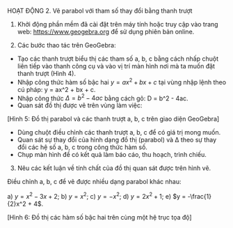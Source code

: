 HOẠT ĐỘNG 2. Vẽ parabol với tham số thay đổi bằng thanh trượt

1. Khởi động phần mềm đã cài đặt trên máy tính hoặc truy cập vào trang web:
https://www.geogebra.org để sử dụng phiên bản online.

2. Các bước thao tác trên GeoGebra:
- Tạo các thanh trượt biểu thị các tham số a, b, c bằng cách nhấp chuột liên tiếp vào thanh công cụ và vào vị trí màn hình nơi mà ta muốn đặt thanh trượt (Hình 4).
- Nhập công thức hàm số bậc hai $y = ax^2 + bx + c$ tại vùng nhập lệnh theo cú pháp: y = ax^2 + bx + c.
- Nhập công thức $\Delta = b^2 - 4ac$ bằng cách gõ: D = b^2 - 4ac.
- Quan sát đồ thị được vẽ trên vùng làm việc:

[Hình 5: Đồ thị parabol và các thanh trượt a, b, c trên giao diện GeoGebra]

- Dùng chuột điều chỉnh các thanh trượt a, b, c để có giá trị mong muốn.
- Quan sát sự thay đổi của hình dạng đồ thị (parabol) và Δ theo sự thay đổi các hệ số a, b, c trong công thức hàm số.
- Chụp màn hình để có kết quả làm báo cáo, thu hoạch, trình chiếu.

3. Nêu các kết luận về tính chất của đồ thị quan sát được trên hình vẽ.

Điều chỉnh a, b, c để vẽ được nhiều dạng parabol khác nhau:

a) $y = x^2 - 3x + 2$;
b) $y = x^2$;
c) $y = -x^2$;
d) $y = 2x^2 + 1$;
e) $y = -\frac{1}{2}x^2 + 4$.

[Hình 6: Đồ thị các hàm số bậc hai trên cùng một hệ trục tọa độ]